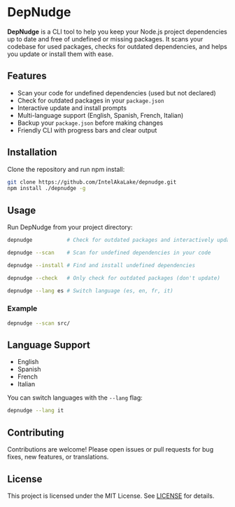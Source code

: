 # DepNudge

**DepNudge** is a CLI tool to help you keep your Node.js project dependencies up to date and free of undefined or missing packages. It scans your codebase for used packages, checks for outdated dependencies, and helps you update or install them with ease.

## Features
- Scan your code for undefined dependencies (used but not declared)
- Check for outdated packages in your `package.json`
- Interactive update and install prompts
- Multi-language support (English, Spanish, French, Italian)
- Backup your `package.json` before making changes
- Friendly CLI with progress bars and clear output

## Installation

Clone the repository and run npm install:

```sh
git clone https://github.com/IntelAkaLake/depnudge.git
npm install ./depnudge -g 
```

## Usage

Run DepNudge from your project directory:

```sh
depnudge           # Check for outdated packages and interactively update

depnudge --scan    # Scan for undefined dependencies in your code

depnudge --install # Find and install undefined dependencies

depnudge --check   # Only check for outdated packages (don't update)

depnudge --lang es # Switch language (es, en, fr, it)
```

### Example

```sh
depnudge --scan src/
```

## Language Support
- English
- Spanish
- French
- Italian

You can switch languages with the `--lang` flag:

```sh
depnudge --lang it
```

## Contributing

Contributions are welcome! Please open issues or pull requests for bug fixes, new features, or translations.

## License

This project is licensed under the MIT License. See [LICENSE](LICENSE) for details.
